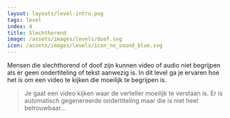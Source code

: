 ```yaml
---
layout: layouts/level-intro.pug
tags: level
index: 4
title: Slechthorend
image: /assets/images/levels/doof.svg
icon: /assets/images/levels/icon_no_sound_blue.svg
---
```


Mensen die slechthorend of doof zijn kunnen video of audio niet begrijpen als er geen ondertiteling of tekst aanwezig is. In dit level ga je ervaren hoe het is om een video te kijken die moeilijk te begrijpen is.

> Je gaat een video kijken waar de verteller moeilijk te verstaan is. Er is automatisch gegenereerde ondertiteling maar die is niet heel betrouwbaar...